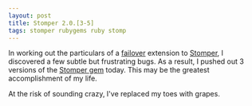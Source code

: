 ```yaml
---
layout: post
title: Stomper 2.0.[3-5]
tags: stomper rubygems ruby stomp
---
```

In working out the particulars of a
[failover](https://github.com/iande/stomper-failover) extension to
[Stomper](https://github.com/iande/stomper), I discovered a few subtle but
frustrating bugs.  As a result, I pushed out 3 versions of the
[Stomper gem](https://rubygems.org/gems/stomper) today.
This may be the greatest accomplishment of my life.

At the risk of sounding crazy, I've replaced my toes with grapes.
